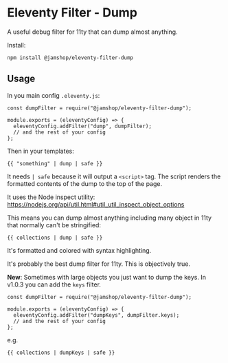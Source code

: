 # Eleventy Filter - Dump

A useful debug filter for 11ty that can dump almost anything. 

Install:

```
npm install @jamshop/eleventy-filter-dump
```

## Usage

In you main config `.eleventy.js`: 
```
const dumpFilter = require("@jamshop/eleventy-filter-dump");

module.exports = (eleventyConfig) => {
  eleventyConfig.addFilter("dump", dumpFilter);
  // and the rest of your config
};
```

Then in your templates:

```
{{ "something" | dump | safe }}
```

It needs `| safe` because it will output a `<script>` tag. The script renders the formatted contents of the dump to the top of the page.

It uses the Node inspect utility: https://nodejs.org/api/util.html#util_util_inspect_object_options

This means you can dump almost anything including many object in 11ty that normally can't be stringified:

```
{{ collections | dump | safe }}
```

It's formatted and colored with syntax highlighting.

It's probably the best dump filter for 11ty. This is objectively true.


**New**: Sometimes with large objects you just want to dump the keys. In v1.0.3 you can add the `keys` filter.

```
const dumpFilter = require("@jamshop/eleventy-filter-dump");

module.exports = (eleventyConfig) => {
  eleventyConfig.addFilter("dumpKeys", dumpFilter.keys);
  // and the rest of your config
};
```

e.g.

```
{{ collections | dumpKeys | safe }}
```